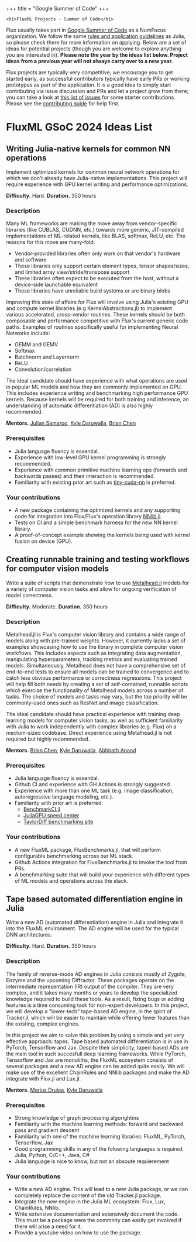 +++
title = "Google Summer of Code"
+++

~~~
<h1>FluxML Projects - Summer of Code</h1>
~~~

Flux usually takes part in [Google Summer of Code](https://summerofcode.withgoogle.com) as a NumFocus organization. We follow the same [rules and application guidelines](https://julialang.org/jsoc/projects/) as Julia, so please check there for more information on applying. Below are a set of ideas for potential projects (though you are welcome to explore anything you are interested in). **Please note the year by the ideas list below. Project ideas from a previous year will not always carry over to a new year.**

Flux projects are typically very competitive; we encourage you to get started early, as successful contributors typically have early PRs or working prototypes as part of the application. It is a good idea to simply start contributing via issue discussion and PRs and let a project grow from there; you can take a look at [this list of issues](https://github.com/FluxML/Flux.jl/issues?q=is%3Aopen+is%3Aissue+label%3A%22help+wanted%22) for some starter contributions. Please see the [contributing guide](https://github.com/FluxML/Flux.jl/blob/master/CONTRIBUTING.md) for help first.

# FluxML GSoC 2024 Ideas List

## Writing Julia-native kernels for common NN operations

Implement optimized kernels for common neural network operations for which we don't already have Julia-native implementations. This project will require experience with GPU kernel writing and performance optimizations.

**Difficulty.** Hard. **Duration.** 350 hours

### Description

Many ML frameworks are making the move away from vendor-specific libraries (like CUBLAS, CUDNN, etc.) towards more generic, JIT-compiled implementations of ML-related kernels, like BLAS, softmax, ReLU, etc. The reasons for this move are many-fold:
- Vendor-provided libraries often only work on that vendor's hardware and software
- These libraries only support certain element types, tensor shapes/sizes, and limited array view/stride/transpose support
- These libraries often expect to be executed from the host, without a device-side launchable equivalent
- These libraries have unreliable build systems or are binary blobs

Improving this state of affairs for Flux will involve using Julia's existing GPU and compute kernel libraries (e.g KernelAbstractions.jl) to implement various accelerated, cross-vendor routines. These kernels should be both composable and performance competitive with Flux's current generic code paths. Examples of routines specifically useful for implementing Neural Networks include:

- GEMM and GEMV
- Softmax
- Batchnorm and Layernorm
- ReLU
- Convolution/correlation

The ideal candidate should have experience with what operations are used in popular ML models and how they are commonly implemented on GPU. This includes experience writing and benchmarking high performance GPU kernels. Because kernels will be required for both training and inference, an understanding of automatic differentiation (AD) is also highly recommended.

**Mentors.** [Julian Samaroo](https://github.com/jpsamaroo), [Kyle Daruwalla](https://github.com/darsnack), [Brian Chen](https://github.com/ToucheSir)

### Prerequisites

- Julia language fluency is essential.
- Experience with low-level GPU kernel programming is strongly recommended.
- Experience with common primitive machine learning ops (forwards and backwards passes) and their interaction is recommended.
- Familiarity with existing prior art such as [tiny-cuda-nn](https://github.com/NVlabs/tiny-cuda-nn) is preferred.

### Your contributions

- A new package containing the optimized kernels and any supporting code for integration into Flux/Flux's operation library [NNlib.jl](https://github.com/FluxML/NNlib.jl).
- Tests on CI and a simple benchmark harness for the new NN kernel library.
- A proof-of-concept example showing the kernels being used with kernel fusion on device (GPU).


## Creating runnable training and testing workflows for computer vision models

Write a suite of scripts that demonstrate how to use [Metalhead.jl](https://github.com/FluxML/Metalhead.jl) models for a variety of computer vision tasks and allow for ongoing verification of model correctness.

**Difficulty.** Moderate. **Duration.** 350 hours

### Description

Metalhead.jl is Flux's computer vision library and contains a wide range of models along with pre-trained weights. However, it currently lacks a set of examples showcasing how to use the library in complete computer vision workflows. This includes aspects such as integrating data augmentation, manipulating hyperparameters, tracking metrics and evaluating trained models.
Simultaneously, Metalhead does not have a comprehensive set of end-to-end tests to ensure all models can be trained to convergence and to catch less obvious performance or correctness regressions.
This project will help fill both needs by creating a set of self-contained, runnable scripts which exercise the functionality of Metalhead models across a number of tasks. The choice of models and tasks may vary, but the top priority will be commonly-used ones such as ResNet and image classification.

The ideal candidate should have practical experience with training deep learning models for computer vision tasks, as well as sufficient familiarity with Julia to work independently with complex libraries (e.g. Flux) on a medium-sized codebase. Direct experience using Metalhead.jl is not required but highly recommended. 

**Mentors.** [Brian Chen](https://github.com/ToucheSir), [Kyle Daruwalla](https://github.com/darsnack), [Abhirath Anand](https://github.com/theabhirath) 

### Prerequisites

- Julia language fluency is essential.
- Github CI and experience with GH Actions is strongly suggested.
- Experience with more than one ML task
  (e.g. image classification, autoregressive language modeling, etc.).
- Familiarity with prior art is preferred:
    - [BenchmarkCI.jl](https://github.com/tkf/BenchmarkCI.jl)
    - [JuliaGPU speed center](https://speed.juliagpu.org)
    - [TaylorDiff benchmarking site](https://benchmark.tansongchen.com/TaylorDiff.jl)

### Your contributions

- A new FluxML package, FluxBenchmarks.jl, that will perform configurable benchmarking across our ML stack.
- Github Actions integration for FluxBenchmarks.jl to invoke the tool from PRs.
- A benchmarking suite that will build your experience with different types of ML models and operations across the stack.


## Tape based automated differentiation engine in Julia

Write a new AD (automated differentiation) engine in Julia and integrate it into the FluxML environment.
The AD engine will be used for the typical DNN architectures.

**Difficulty.** Hard. **Duration.** 350 hours

### Description

The family of reverse-mode AD engines in Julia consists mostly of Zygote, Enzyme and the upcoming Diffractor. These packages operate on the intermediate representation (IR) output of the compiler. They are very complex, and it takes many months or years to develop the specialized knowledge required to build these tools. As a result, fixing bugs or adding features is a time consuming task for non-expert developers. In this project, we will develop a "lower-tech" tape-based AD engine, in the spirit of Tracker.jl, which will be easier to maintain while offering fewer features than the existing, complex engines.

In this project we aim to solve this problem by using a simple and yet very effective approach: tapes. Tape based automated differentiation is in use in PyTorch, Tensorflow and Jax. Despite their simplicity, taped-based ADs are the main tool in such succesfull deep learning frameworks. While PyTorch, Tensorflow and Jax are monoliths, the FluxML ecosystem consists of several packages and a new AD engine can be added quite easily. We will make use of the excellent ChainRules and NNlib packages and make the AD integrate with Flux.jl and Lux.jl.

**Mentors.** [Marius Drulea](https://github.com/MariusDrulea), [Kyle Daruwalla](https://github.com/darsnack)

### Prerequisites

- Strong knowledge of graph processing algorightms
- Familiarity with the machine learning methods: forward and backward pass and gradient descent
- Familiarity with one of the machine learning libraries: FluxML, PyTorch, Tensorflow, Jax
- Good programming skills in any of the folowing languages is required: Julia, Python, C/C++, Java, C#
- Julia language is nice to know, but not an absoute requierement

### Your contributions
- Write a new AD engine. This will lead to a new Julia package, or we can completely replace the content of the old Tracker.jl package.
- Integrate the new engine in the Julia ML ecosystem: Flux, Lux, ChainRules, NNlib.
- Write extensive documentation and extensively document the code. This must be a package were the commnity can easily get involved if there will arise a need for it.
- Provide a youtube video on how to use the package.
